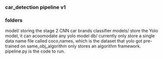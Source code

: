 ### car_detection pipeline v1
### folders
model/ storing the stage 2 CNN car brands classifier
models/ store the Yolo model, it can acoomodate any yolo model
db/ currently only store a single data name file called coco,names, which is the dataset that yolo got pre-trained on
same_obj_algorithm only stores an algorithm framework.
pipeline.py is the code to run. 